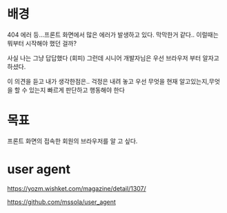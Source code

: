 # 배경

404 에러 등...프론트 화면에서 많은 에러가 발생하고 있다.
막막한거 같다..
이럴때는 뭐부터 시작해야 했던 걸까?

사실 나는  그냥 답답했다 (회피)
그런데 시니어 개발자님은 우선 브라우저 부터 알자고 하셨다.

이 의견을 듣고 내가 생각한점은..
걱정은 내려 놓고 우선 무엇을 현재 알고있는지,무엇을 할 수 있는지 빠르게 판단하고 행동해야 한다

# 목표
프론트 화면의 접속한 회원의 브라우저를 알 고 싶다.

# user agent
https://yozm.wishket.com/magazine/detail/1307/

https://github.com/mssola/user_agent
